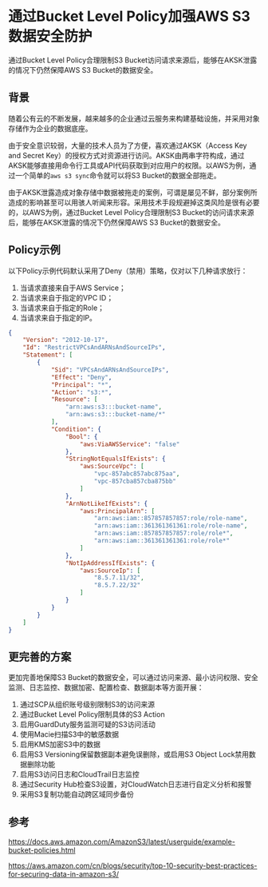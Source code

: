 # 通过Bucket Level Policy加强AWS S3数据安全防护


通过Bucket Level Policy合理限制S3 Bucket访问请求来源后，能够在AKSK泄露的情况下仍然保障AWS S3 Bucket的数据安全。

<!--more-->

## 背景

随着公有云的不断发展，越来越多的企业通过云服务来构建基础设施，并采用对象存储作为企业的数据底座。

由于安全意识较弱，大量的技术人员为了方便，喜欢通过AKSK（Access Key and Secret Key）的授权方式对资源进行访问。AKSK由两串字符构成，通过AKSK能够直接用命令行工具或API代码获取到对应用户的权限。以AWS为例，通过一个简单的`aws s3 sync`命令就可以将S3 Bucket的数据全部拖走。

由于AKSK泄露造成对象存储中数据被拖走的案例，可谓是屡见不鲜，部分案例所造成的影响甚至可以用骇人听闻来形容。采用技术手段规避掉这类风险是很有必要的，以AWS为例，通过Bucket Level Policy合理限制S3 Bucket的访问请求来源后，能够在AKSK泄露的情况下仍然保障AWS S3 Bucket的数据安全。

## Policy示例

以下Policy示例代码默认采用了Deny（禁用）策略，仅对以下几种请求放行：

1. 当请求直接来自于AWS Service；
2. 当请求来自于指定的VPC ID；
3. 当请求来自于指定的Role；
4. 当请求来自于指定的IP。

```json
{
    "Version": "2012-10-17",
    "Id": "RestrictVPCsAndARNsAndSourceIPs",
    "Statement": [
        {
            "Sid": "VPCsAndARNsAndSourceIPs",
            "Effect": "Deny",
            "Principal": "*",
            "Action": "s3:*",
            "Resource": [
                "arn:aws:s3:::bucket-name",
                "arn:aws:s3:::bucket-name/*"
            ],
            "Condition": {
                "Bool": {
                    "aws:ViaAWSService": "false"
                },            
                "StringNotEqualsIfExists": {
                    "aws:SourceVpc": [
                        "vpc-857abc857abc875aa",
                        "vpc-857cba857cba875bb"
                    ]
                },
                "ArnNotLikeIfExists": {
                    "aws:PrincipalArn": [
                        "arn:aws:iam::857857857857:role/role-name",
                        "arn:aws:iam::361361361361:role/role-name",
                        "arn:aws:iam::857857857857:role/role*",
                        "arn:aws:iam::361361361361:role/role*"
                    ]
                },
                "NotIpAddressIfExists": {
                    "aws:SourceIp": [
                        "8.5.7.11/32",
                        "8.5.7.22/32"
                    ]
                }
            }
        }
    ]
}
```

## 更完善的方案

更加完善地保障S3 Bucket的数据安全，可以通过访问来源、最小访问权限、安全监测、日志监控、数据加密、配置检查、数据副本等方面开展：

1. 通过SCP从组织账号级别限制S3的访问来源
2. 通过Bucket Level Policy限制具体的S3 Action
3. 启用GuardDuty服务监测可疑的S3访问活动
4. 使用Macie扫描S3中的敏感数据
5. 启用KMS加密S3中的数据
6. 启用S3 Versioning保留数据副本避免误删除，或启用S3 Object Lock禁用数据删除功能
7. 启用S3访问日志和CloudTrail日志监控
8. 通过Security Hub检查S3设置，对CloudWatch日志进行自定义分析和报警
9. 采用S3复制功能自动跨区域同步备份

## 参考

https://docs.aws.amazon.com/AmazonS3/latest/userguide/example-bucket-policies.html

https://aws.amazon.com/cn/blogs/security/top-10-security-best-practices-for-securing-data-in-amazon-s3/
